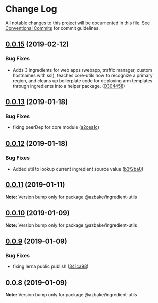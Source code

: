 # Change Log

All notable changes to this project will be documented in this file.
See [Conventional Commits](https://conventionalcommits.org) for commit guidelines.

## [0.0.15](https://github.com/HomecareHomebase/azure-bake/compare/@azbake/ingredient-utils@0.0.13...@azbake/ingredient-utils@0.0.15) (2019-02-12)


### Bug Fixes

* Adds 3 ingredients for web apps (webapp, traffic manager, custom hostnames with ssl), teaches core-utils how to recognize a primary region, and cleans up boilerplate code for deploying arm templates through ingredients into a helper package. ([0304458](https://github.com/HomecareHomebase/azure-bake/commit/0304458))





## [0.0.13](https://github.com/HomecareHomebase/azure-bake/compare/@azbake/ingredient-utils@0.0.12...@azbake/ingredient-utils@0.0.13) (2019-01-18)


### Bug Fixes

* fixing peerDep for core module ([a2cea1c](https://github.com/HomecareHomebase/azure-bake/commit/a2cea1c))





## [0.0.12](https://github.com/HomecareHomebase/azure-bake/compare/@azbake/ingredient-utils@0.0.11...@azbake/ingredient-utils@0.0.12) (2019-01-18)


### Bug Fixes

* Added util to lookup current ingredient source value ([b3f2ba0](https://github.com/HomecareHomebase/azure-bake/commit/b3f2ba0))






## [0.0.11](https://github.com/HomecareHomebase/azure-bake/compare/@azbake/ingredient-utils@0.0.10...@azbake/ingredient-utils@0.0.11) (2019-01-11)

**Note:** Version bump only for package @azbake/ingredient-utils






## [0.0.10](https://github.com/HomecareHomebase/azure-bake/compare/@azbake/ingredient-utils@0.0.9...@azbake/ingredient-utils@0.0.10) (2019-01-09)

**Note:** Version bump only for package @azbake/ingredient-utils





## [0.0.9](https://github.com/HomecareHomebase/azure-bake/compare/@azbake/ingredient-utils@0.0.8...@azbake/ingredient-utils@0.0.9) (2019-01-09)


### Bug Fixes

* fixing lerna public publish ([341ca98](https://github.com/HomecareHomebase/azure-bake/commit/341ca98))





## 0.0.8 (2019-01-09)

**Note:** Version bump only for package @azbake/ingredient-utils
